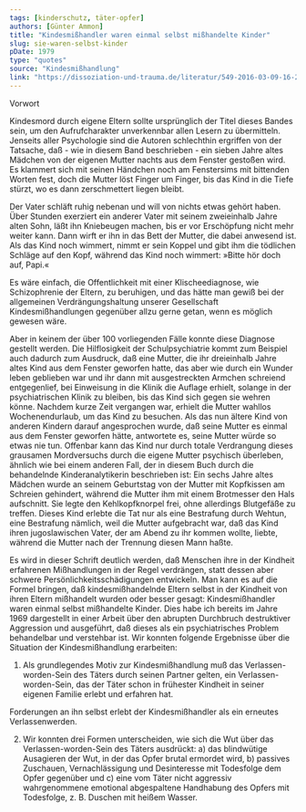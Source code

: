 ```yaml
---
tags: [kinderschutz, täter-opfer]
authors: [Günter Ammon]
title: "Kindesmißhandler waren einmal selbst mißhandelte Kinder"
slug: sie-waren-selbst-kinder
pDate: 1979
type: "quotes"
source: "Kindesmißhandlung"
link: "https://dissoziation-und-trauma.de/literatur/549-2016-03-09-16-21-16"
---
```


Vorwort

Kindesmord durch eigene Eltern sollte ursprünglich der Titel dieses Bandes sein, um den Aufrufcharakter unverkennbar allen Lesern zu übermitteln. Jenseits aller Psychologie sind die Autoren schlechthin ergriffen von der Tatsache, daß - wie in diesem Band beschrieben - ein sieben Jahre altes Mädchen von der eigenen Mutter nachts aus dem Fenster gestoßen wird. Es klammert sich mit seinen Händchen noch am Fenstersims mit bittenden Worten fest, doch die Mutter löst Finger um Finger, bis das Kind in die Tiefe stürzt, wo es dann zerschmettert liegen bleibt.

Der Vater schläft ruhig nebenan und will von nichts etwas gehört haben. Über Stunden exerziert ein anderer Vater mit seinem zweieinhalb Jahre alten Sohn, läßt ihn Kniebeugen machen, bis er vor Erschöpfung nicht mehr weiter kann. Dann wirft er ihn in das Bett der Mutter, die dabei anwesend ist. Als das Kind noch wimmert, nimmt er sein Koppel und gibt ihm die tödlichen Schläge auf den Kopf, während das Kind noch wimmert: »Bitte hör doch auf, Papi.«

Es wäre einfach, die Offentlichkeit mit einer Klischeediagnose, wie Schizophrenie der Eltern, zu beruhigen, und das hätte man gewiß bei der allgemeinen Verdrängungshaltung unserer Gesellschaft Kindesmißhandlungen gegenüber allzu gerne getan, wenn es möglich gewesen wäre.

Aber in keinem der über 100 vorliegenden Fälle konnte diese Diagnose gestellt werden. Die Hilflosigkeit der Schulpsychiatrie kommt zum Beispiel auch dadurch zum Ausdruck, daß eine Mutter, die ihr dreieinhalb Jahre altes Kind aus dem Fenster geworfen hatte, das aber wie durch ein Wunder leben geblieben war und ihr dann mit ausgestreckten Armchen schreiend entgegenlief, bei Einweisung in die Klinik die Auflage erhielt, solange in der psychiatrischen Klinik zu bleiben, bis das Kind sich gegen sie wehren könne. Nachdem kurze Zeit vergangen war, erhielt die Mutter wahllos Wochenendurlaub, um das Kind zu besuchen. Als das nun ältere Kind von anderen Kindern darauf angesprochen wurde, daß seine Mutter es einmal aus dem Fenster geworfen hätte, antwortete es, seine Mutter würde so etwas nie tun. Offenbar kann das Kind nur durch totale Verdrangung dieses grausamen Mordversuchs durch die eigene Mutter psychisch überleben, ähnlich wie bei einem anderen Fall, der in diesem Buch durch die behandelnde Kinderanalytikerin beschrieben ist: Ein sechs Jahre altes Mädchen wurde an seinem Geburtstag von der Mutter mit Kopfkissen am Schreien gehindert, während die Mutter ihm mit einem Brotmesser den Hals aufschnitt. Sie legte den Kehlkopfknorpel frei, ohne allerdings Blutgefäße zu treffen. Dieses Kind erlebte die Tat nur als eine Bestrafung durch Wehtun, eine Bestrafung nämlich, weil die Mutter aufgebracht war, daß das Kind ihren jugoslawischen Vater, der am Abend zu ihr kommen wollte, liebte, während die Mutter nach der Trennung diesen Mann haßte.

Es wird in dieser Schrift deutlich werden, daß Menschen ihre in der Kindheit erfahrenen Mißhandlungen in der Regel verdrängen, statt dessen aber schwere Persönlichkeitsschädigungen entwickeln. Man kann es auf die Formel bringen, daß kindesmißhandelnde Eltern selbst in der Kindheit von ihren Eltern mißhandelt wurden oder besser gesagt: Kindesmißhandler waren einmal selbst mißhandelte Kinder. Dies habe ich bereits im Jahre 1969 dargestellt in einer Arbeit über den abrupten Durchbruch destruktiver Aggression und ausgeführt, daß dieses als ein psychiatrisches Problem behandelbar und verstehbar ist.
Wir konnten folgende Ergebnisse über die Situation der Kindesmißhandlung erarbeiten:

1. Als grundlegendes Motiv zur Kindesmißhandlung muß das Verlassen-worden-Sein des Täters durch seinen Partner gelten, ein Verlassen-worden-Sein, das der Täter schon in frühester Kindheit in seiner eigenen Familie erlebt und erfahren hat.

Forderungen an ihn selbst erlebt der Kindesmißhandler als ein erneutes Verlassenwerden.

2. Wir konnten drei Formen unterscheiden, wie sich die Wut über das Verlassen-worden-Sein des Täters ausdrückt: a) das blindwütige Ausagieren der Wut, in der das Opfer brutal ermordet wird, b) passives Zuschauen, Vernachlässigung und Desinteresse mit Todesfolge dem Opfer gegenüber und c) eine vom Täter nicht aggressiv wahrgenommene emotional abgespaltene Handhabung des Opfers mit Todesfolge, z. B.
Duschen mit heißem Wasser.